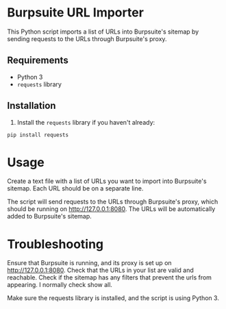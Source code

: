 # Burpsuite URL Importer

This Python script imports a list of URLs into Burpsuite's sitemap by sending requests to the URLs through Burpsuite's proxy.

## Requirements

- Python 3
- `requests` library

## Installation

1. Install the `requests` library if you haven't already:

```bash
pip install requests
```

# Usage
Create a text file with a list of URLs you want to import into Burpsuite's sitemap. Each URL should be on a separate line.

The script will send requests to the URLs through Burpsuite's proxy, which should be running on http://127.0.0.1:8080. The URLs will be automatically added to Burpsuite's sitemap.
# Troubleshooting

Ensure that Burpsuite is running, and its proxy is set up on http://127.0.0.1:8080.
Check that the URLs in your list are valid and reachable.
Check if the sitemap has any filters that prevent the urls from appearing. I normally check show all.

Make sure the requests library is installed, and the script is using Python 3.

